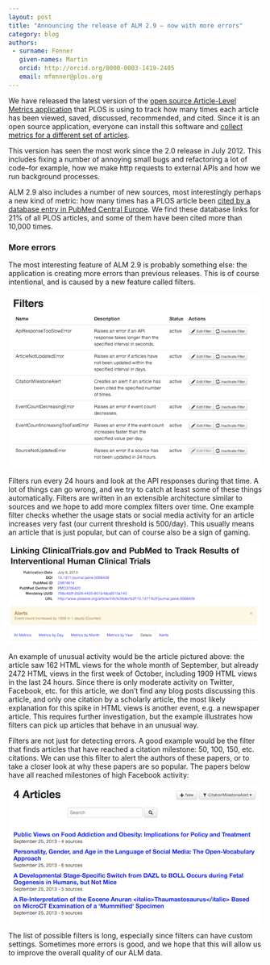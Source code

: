```yaml
---
layout: post
title: "Announcing the release of ALM 2.9 – now with more errors"
category: blog
authors:
 - surname: Fenner
   given-names: Martin
   orcid: http://orcid.org/0000-0003-1419-2405
   email: mfenner@plos.org
---
```


We have released the latest version of the [open source Article-Level
Metrics application](https://github.com/articlemetrics/alm/releases) that PLOS
is using to track how many times each article has been viewed, saved,
discussed, recommended, and cited. Since it is an open source
application, everyone can install this software and [collect metrics for
a different set of
articles](http://blogs.plos.org/plos/2013/10/even-more-journals-display-alms/).

This version has seen the most work since the 2.0 release in July 2012.
This includes fixing a number of annoying small bugs and refactoring a
lot of code–for example, how we make http requests to external APIs and
how we run background processes.

ALM 2.9 also includes a number of new sources, most interestingly
perhaps a new kind of metric: how many times has a PLOS article been
[cited by a database entry in PubMed Central
Europe](http://europepmc.org/RestfulWebService). We find these database
links for 21% of all PLOS articles, and some of them have been cited
more than 10,000 times.

### More errors

The most interesting feature of ALM 2.9 is probably something else: the
application is creating more errors than previous releases. This is of
course intentional, and is caused by a new feature called filters.

![filters](/images/filters.png)

Filters run every 24 hours and look at the API responses during that
time. A lot of things can go wrong, and we try to catch at least some of
these things automatically. Filters are written in an extensible
architecture similar to sources and we hope to add more complex filters
over time. One example filter checks whether the usage stats or social
media activity for an article increases very fast (our current threshold
is 500/day). This usually means an article that is just popular, but can
of course also be a sign of gaming.

![increasing](/images/increasing.png)

An example of unusual activity would be the article pictured above: the
article saw 162 HTML views for the whole month of September, but already
2472 HTML views in the first week of October, including 1909 HTML views
in the last 24 hours. Since there is only moderate activity on Twitter,
Facebook, etc. for this article, we don’t find any blog posts discussing
this article, and only one citation by a scholarly article, the most
likely explanation for this spike in HTML views is another event, e.g. a
newspaper article. This requires further investigation, but the example
illustrates how filters can pick up articles that behave in an unusual
way.

Filters are not just for detecting errors. A good example would be the
filter that finds articles that have reached a citation milestone: 50,
100, 150, etc. citations. We can use this filter to alert the authors of
these papers, or to take a closer look at why these papers are so
popular. The papers below have all reached milestones of high Facebook
activity:

![milestones](/images/milestones1.png)

The list of possible filters is long, especially since filters can have
custom settings. Sometimes more errors is good, and we hope that this
will allow us to improve the overall quality of our ALM data.
